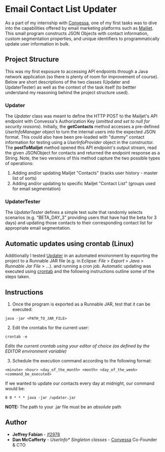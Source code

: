 # Email Contact List Updater

As a part of my internship with [Convessa](http://convessa.com/), one of my first tasks was to dive into the capabilities offered by email marketing platforms such as [Mailjet](https://dev.mailjet.com/). This small program constructs JSON Objects with contact information, custom segmentation properties, and unique identifiers to programmatically update user information in bulk.

## Project Structure

This was my first exposure to accessing API endpoints through a Java network application (so there is plenty of room for improvement of course). Below are short descriptions of the two classes (Updater and UpdaterTester) as well as the context of the task itself (to bettter understand my reasoning behind the project structure used).

### Updater
The *Updater* class was meant to define the HTTP POST to the Mailjet's API endpoint with Convessa's Authorization Key (_omitted and set to null for security reasons_). Initially, the __getContacts__ method accesses a pre-defined *UserInfoManager* object to turn the internal users into the expected JSON format. This could also have been pre-loaded with "dummy" contact information for testing using a *UserInfoProvider* object in the constructor. The __postToMailjet__ method opened this API endpoint's output stream, read the given JSONObject for contacts and returned the endpoint response as a String. Note, the two versions of this method capture the two possible types of operations:

1. Adding and/or updating Mailjet "Contacts" (tracks user history - master list of sorts)
2. Adding and/or updating to specific Mailjet "Contact List" (groups used for email segmentation)

### UpdaterTester
The *UpdaterTester* defines a simple test suite that randomly selects scenarios (e.g. "BETA_DAY_3" providing users that have had the beta for 3 days) and updating those contacts to their corresponding contact list for appropriate email segmentation.

## Automatic updates using crontab (Linux)
Additionally I tested [Updater](https://github.com/jf2978/mailjet-updater/blob/master/ConvessaMailjet/src/mailjet/UpdaterTester.java) in an automated environment by exporting the project to a Runnable JAR file  (e.g. in Eclipse: _File_ > _Export_ > _Java_ > _Runnable Jar File_ > ...). and running a cron job. Automatic updating was executed using [crontab](http://crontab.org/) and the following instructions outline some of the steps taken.

## Instructions

1. Once the program is exported as a Runnable JAR, test that it can be executed:
```
java -jar <PATH_TO_JAR_FILE>
```

2. Edit the crontabs for the current user:
```
crontab -e
```
_Edits the current crontab using your editor of choice (as defined by the EDITOR environment variable)_

3. Schedule the execution command according to the following format:
```
<minute> <hour> <day_of_the_month> <month> <day_of_the_week> <command_be_executed>
```
If we wanted to update our contacts every day at midnight, our command would be:
```
0 0 * * * java -jar /updater.jar
```
__NOTE:__ The path to your .jar file must be an _absolute_ path

## Author ##
* **Jeffrey Fabian** - [jf2978](https://github.com/jf2978)
* **Dan McCafferty** - _UserInfo* Singleton classes_ - [Convessa](convessa.com) Co-Founder & CTO

